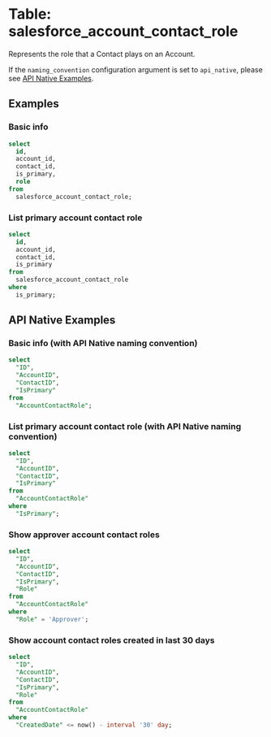 # Table: salesforce_account_contact_role

Represents the role that a Contact plays on an Account.

If the `naming_convention` configuration argument is set to `api_native`, please see [API Native Examples](https://hub.steampipe.io/plugins/turbot/salesforce/tables/salesforce_account_contact_role#api_native_examples).

## Examples

### Basic info

```sql
select
  id,
  account_id,
  contact_id,
  is_primary,
  role
from
  salesforce_account_contact_role;
```

### List primary account contact role

```sql
select
  id,
  account_id,
  contact_id,
  is_primary
from
  salesforce_account_contact_role
where
  is_primary;
```

## API Native Examples

### Basic info (with API Native naming convention)

```sql
select
  "ID",
  "AccountID",
  "ContactID",
  "IsPrimary"
from
  "AccountContactRole";
```

### List primary account contact role (with API Native naming convention)

```sql
select
  "ID",
  "AccountID",
  "ContactID",
  "IsPrimary"
from
  "AccountContactRole"
where
  "IsPrimary";
```

### Show approver account contact roles

```sql
select
  "ID",
  "AccountID",
  "ContactID",
  "IsPrimary",
  "Role"
from
  "AccountContactRole"
where
  "Role" = 'Approver';
```

### Show account contact roles created in last 30 days

```sql
select
  "ID",
  "AccountID",
  "ContactID",
  "IsPrimary",
  "Role"
from
  "AccountContactRole"
where
  "CreatedDate" <= now() - interval '30' day;
```

